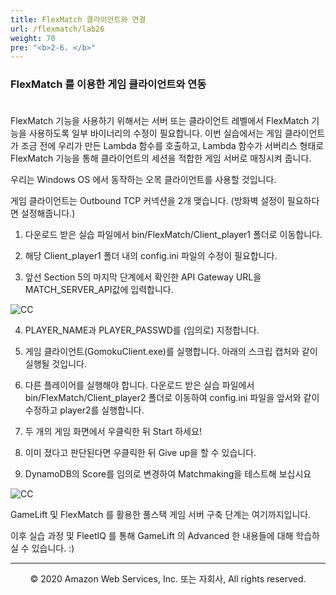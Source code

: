 ```yaml
---
title: FlexMatch 클라이언트와 연결
url: /flexmatch/lab26
weight: 70
pre: "<b>2-6. </b>"
---
```


### FlexMatch 를 이용한 게임 클라이언트와 연동 <br/><br/>

FlexMatch 기능을 사용하기 위해서는 서버 또는 클라이언트 레벨에서 FlexMatch 기능을 사용하도록 일부 바이너리의 수정이 필요합니다.
이번 실습에서는 게임 클라이언트가 조금 전에 우리가 만든 Lambda 함수를 호출하고, Lambda 함수가 서버리스 형태로 FlexMatch 기능을 통해 클라이언트의 세션을 적합한 게임 서버로 매칭시켜 줍니다.

우리는 Windows OS 에서 동작하는 오목 클라이언트를 사용할 것입니다. 

게임 클라이언트는 Outbound TCP 커넥션을 2개 맺습니다. (방화벽 설정이 필요하다면 설정해줍니다.)

1. 다운로드 받은 실습 파일에서 bin/FlexMatch/Client_player1 폴더로 이동합니다.

2. 해당 Client_player1 폴더 내의 config.ini 파일의 수정이 필요합니다.

3. 앞선 Section 5의 마지막 단계에서 확인한 API Gateway URL을 MATCH_SERVER_API값에 입력합니다.

![CC](../../images/flexmatch/lab26/CC-1.png)

4. PLAYER_NAME과 PLAYER_PASSWD를 (임의로) 지정합니다.

5. 게임 클라이언트(GomokuClient.exe)를 실행합니다. 아래의 스크립 캡처와 같이 실행될 것입니다.

6. 다른 플레이어를 실행해야 합니다. 다운로드 받은 실습 파일에서 bin/FlexMatch/Client_player2 폴더로 이동하여 config.ini 파일을 앞서와 같이 수정하고 player2를 실행합니다.

7. 두 개의 게임 화면에서 우클릭한 뒤 Start 하세요!

8. 이미 졌다고 판단된다면 우클릭한 뒤 Give up을 할 수 있습니다.

9. DynamoDB의 Score를 임의로 변경하여 Matchmaking을 테스트해 보십시요

![CC](../../images/flexmatch/lab26/CC-2.png)

GameLift 및 FlexMatch 를 활용한 풀스택 게임 서버 구축 단계는 여기까지입니다.

이후 실습 과정 및 FleetIQ 를 통해 GameLift 의 Advanced 한 내용들에 대해 학습하실 수 있습니다. :)


---
<p align="center">
© 2020 Amazon Web Services, Inc. 또는 자회사, All rights reserved.
</p>

